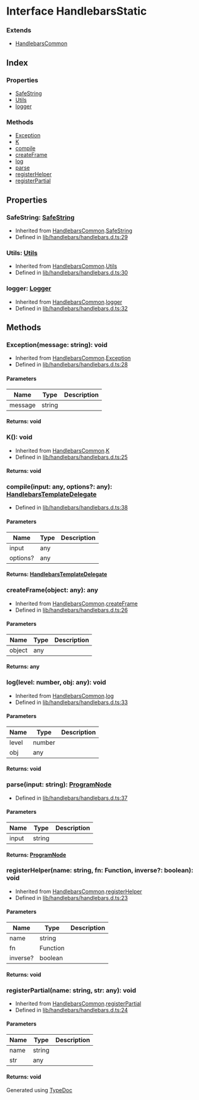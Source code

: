 # Interface HandlebarsStatic


### Extends
* [HandlebarsCommon](handlebarscommon.md)

## Index

### Properties
* [SafeString](handlebarsstatic.md#safestring)
* [Utils](handlebarsstatic.md#utils)
* [logger](handlebarsstatic.md#logger)

### Methods
* [Exception](handlebarsstatic.md#exception)
* [K](handlebarsstatic.md#k)
* [compile](handlebarsstatic.md#compile)
* [createFrame](handlebarsstatic.md#createframe)
* [log](handlebarsstatic.md#log)
* [parse](handlebarsstatic.md#parse)
* [registerHelper](handlebarsstatic.md#registerhelper)
* [registerPartial](handlebarsstatic.md#registerpartial)

## Properties

### SafeString: [SafeString](../classes/hbs.safestring.md)

* Inherited from [HandlebarsCommon](handlebarscommon.md).[SafeString](handlebarscommon.md#safestring)
* Defined in [lib/handlebars/handlebars.d.ts:29](https://github.com/kimamula/typedoc/blob/HEAD/src/lib/handlebars/handlebars.d.ts#L29)


### Utils: [Utils](../modules/hbs.utils.md)

* Inherited from [HandlebarsCommon](handlebarscommon.md).[Utils](handlebarscommon.md#utils)
* Defined in [lib/handlebars/handlebars.d.ts:30](https://github.com/kimamula/typedoc/blob/HEAD/src/lib/handlebars/handlebars.d.ts#L30)


### logger: [Logger](logger.md)

* Inherited from [HandlebarsCommon](handlebarscommon.md).[logger](handlebarscommon.md#logger)
* Defined in [lib/handlebars/handlebars.d.ts:32](https://github.com/kimamula/typedoc/blob/HEAD/src/lib/handlebars/handlebars.d.ts#L32)


## Methods

### Exception(message: string): void
  
* Inherited from [HandlebarsCommon](handlebarscommon.md).[Exception](handlebarscommon.md#exception)
* Defined in [lib/handlebars/handlebars.d.ts:28](https://github.com/kimamula/typedoc/blob/HEAD/src/lib/handlebars/handlebars.d.ts#L28)


#### Parameters

| Name | Type | Description |
| ---- | ---- | ---- |
| message | string|  |

#### Returns: void

### K(): void
  
* Inherited from [HandlebarsCommon](handlebarscommon.md).[K](handlebarscommon.md#k)
* Defined in [lib/handlebars/handlebars.d.ts:25](https://github.com/kimamula/typedoc/blob/HEAD/src/lib/handlebars/handlebars.d.ts#L25)

#### Returns: void

### compile(input: any, options?: any): [HandlebarsTemplateDelegate](handlebarstemplatedelegate.md)
  
* Defined in [lib/handlebars/handlebars.d.ts:38](https://github.com/kimamula/typedoc/blob/HEAD/src/lib/handlebars/handlebars.d.ts#L38)


#### Parameters

| Name | Type | Description |
| ---- | ---- | ---- |
| input | any|  |
| options? | any|  |

#### Returns: [HandlebarsTemplateDelegate](handlebarstemplatedelegate.md)

### createFrame(object: any): any
  
* Inherited from [HandlebarsCommon](handlebarscommon.md).[createFrame](handlebarscommon.md#createframe)
* Defined in [lib/handlebars/handlebars.d.ts:26](https://github.com/kimamula/typedoc/blob/HEAD/src/lib/handlebars/handlebars.d.ts#L26)


#### Parameters

| Name | Type | Description |
| ---- | ---- | ---- |
| object | any|  |

#### Returns: any

### log(level: number, obj: any): void
  
* Inherited from [HandlebarsCommon](handlebarscommon.md).[log](handlebarscommon.md#log)
* Defined in [lib/handlebars/handlebars.d.ts:33](https://github.com/kimamula/typedoc/blob/HEAD/src/lib/handlebars/handlebars.d.ts#L33)


#### Parameters

| Name | Type | Description |
| ---- | ---- | ---- |
| level | number|  |
| obj | any|  |

#### Returns: void

### parse(input: string): [ProgramNode](../classes/hbs.ast.programnode.md)
  
* Defined in [lib/handlebars/handlebars.d.ts:37](https://github.com/kimamula/typedoc/blob/HEAD/src/lib/handlebars/handlebars.d.ts#L37)


#### Parameters

| Name | Type | Description |
| ---- | ---- | ---- |
| input | string|  |

#### Returns: [ProgramNode](../classes/hbs.ast.programnode.md)

### registerHelper(name: string, fn: Function, inverse?: boolean): void
  
* Inherited from [HandlebarsCommon](handlebarscommon.md).[registerHelper](handlebarscommon.md#registerhelper)
* Defined in [lib/handlebars/handlebars.d.ts:23](https://github.com/kimamula/typedoc/blob/HEAD/src/lib/handlebars/handlebars.d.ts#L23)


#### Parameters

| Name | Type | Description |
| ---- | ---- | ---- |
| name | string|  |
| fn | Function|  |
| inverse? | boolean|  |

#### Returns: void

### registerPartial(name: string, str: any): void
  
* Inherited from [HandlebarsCommon](handlebarscommon.md).[registerPartial](handlebarscommon.md#registerpartial)
* Defined in [lib/handlebars/handlebars.d.ts:24](https://github.com/kimamula/typedoc/blob/HEAD/src/lib/handlebars/handlebars.d.ts#L24)


#### Parameters

| Name | Type | Description |
| ---- | ---- | ---- |
| name | string|  |
| str | any|  |

#### Returns: void


Generated using [TypeDoc](http://typedoc.io)
